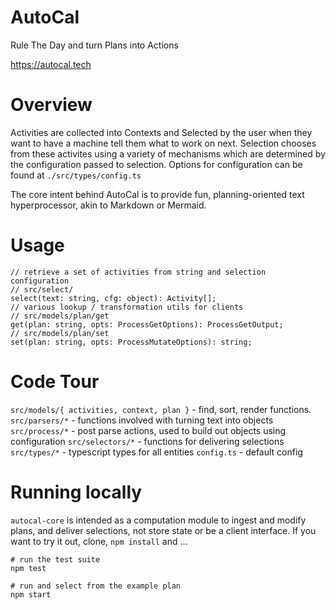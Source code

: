 # AutoCal

Rule The Day and turn Plans into Actions

https://autocal.tech

# Overview

Activities are collected into Contexts and Selected by the user when they want to have a machine tell them what to work on next. Selection chooses from these activites using a variety of mechanisms which are determined by the configuration passed to selection.
Options for configuration can be found at `./src/types/config.ts`

The core intent behind AutoCal is to provide fun, planning-oriented text hyperprocessor, akin to Markdown or Mermaid.

# Usage
```
// retrieve a set of activities from string and selection configuration
// src/select/
select(text: string, cfg: object): Activity[];
// various lookup / transformation utils for clients
// src/models/plan/get
get(plan: string, opts: ProcessGetOptions): ProcessGetOutput;
// src/models/plan/set
set(plan: string, opts: ProcessMutateOptions): string;
```

# Code Tour
`src/models/{ activities, context, plan }` - find, sort, render functions. 
`src/parsers/*` - functions involved with turning text into objects
`src/process/*` - post parse actions, used to build out objects using configuration
`src/selectors/*` - functions for delivering selections
`src/types/*` - typescript types for all entities
`config.ts` - default config

# Running locally 
`autocal-core` is intended as a computation module to ingest and modify plans, and deliver selections, not store state or be a client interface. If you want to try it out, clone, `npm install` and ...

```
# run the test suite
npm test

# run and select from the example plan
npm start
```
